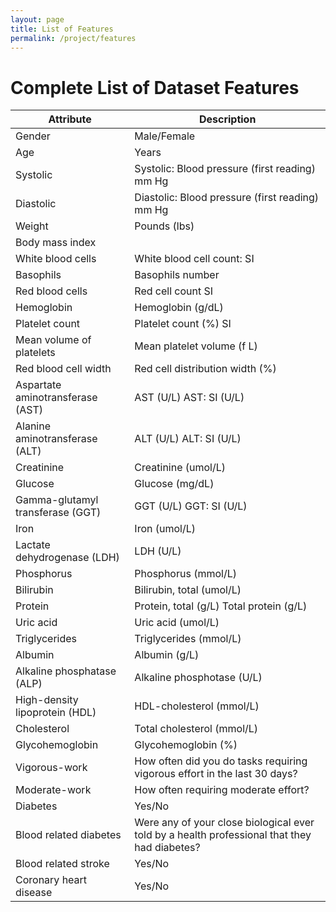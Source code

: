 ```yaml
---
layout: page
title: List of Features
permalink: /project/features
---
```


# Complete List of Dataset Features

| Attribute                        | Description                                                                                  |
| --- | --- | 
| Gender                           | Male/Female                                                                                  |
| Age                              | Years                                                                                        |
| Systolic                         | Systolic: Blood pressure (first reading) mm Hg                                               |
| Diastolic                        | Diastolic: Blood pressure (first reading) mm Hg                                              |
| Weight                           | Pounds (lbs)                                                                                 |
| Body mass index                  |                                                                                              |
| White blood cells                | White blood cell count: SI                                                                   |
| Basophils                        | Basophils number                                                                             |
| Red blood cells                  | Red cell count SI                                                                            |
| Hemoglobin                       | Hemoglobin (g/dL)                                                                            |
| Platelet count                   | Platelet count (%) SI                                                                        |
| Mean volume of platelets         | Mean platelet volume (f L)                                                                   |
| Red blood cell width             | Red cell distribution width (%)                                                              |
| Aspartate aminotransferase (AST) | AST (U/L) AST: SI (U/L)                                                                      |
| Alanine aminotransferase (ALT)   | ALT (U/L) ALT: SI (U/L)                                                                      |
| Creatinine                       | Creatinine (umol/L)                                                                          |
| Glucose                          | Glucose (mg/dL)                                                                              |
| Gamma-glutamyl transferase (GGT) | GGT (U/L) GGT: SI (U/L)                                                                      |
| Iron                             | Iron (umol/L)                                                                                |
| Lactate dehydrogenase (LDH)      | LDH (U/L)                                                                                    |
| Phosphorus                       | Phosphorus (mmol/L)                                                                          |
| Bilirubin                        | Bilirubin, total (umol/L)                                                                    |
| Protein                          | Protein, total (g/L) Total protein (g/L)                                                     |
| Uric acid                        | Uric acid (umol/L)                                                                           |
| Triglycerides                    | Triglycerides (mmol/L)                                                                       |
| Albumin                          | Albumin (g/L)                                                                                |
| Alkaline phosphatase (ALP)       | Alkaline phosphotase (U/L)                                                                   |
| High-density lipoprotein (HDL)   | HDL-cholesterol (mmol/L)                                                                     |
| Cholesterol                      | Total cholesterol (mmol/L)                                                                   |
| Glycohemoglobin                  | Glycohemoglobin (%)                                                                          |
| Vigorous-work                    | How often did you do tasks requiring vigorous effort in the last 30 days?                    |
| Moderate-work                    | How often requiring moderate effort?                                                         |
| Diabetes                         | Yes/No                                                                                       |
| Blood related diabetes           | Were any of your close biological ever told by a health professional that they had diabetes? |
| Blood related stroke             | Yes/No                                                                                       |
| Coronary heart disease           | Yes/No                                                                                       |

